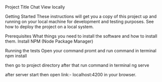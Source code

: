 Project Title
Chat View locally 

Getting Started
These instructions will get you a copy of this project up and running on your local machine for development and testing purposes. See how to deploy the project on a local system.

Prerequisites
What things you need to install the software and how to install them.
Install NPM (Node Package Manager)

Running the tests
Open your command promt and run command in terminal
npm install 

then go to project directory after that run command in terminal
ng serve

after server start then open link:- localhost:4200 in your browser.
